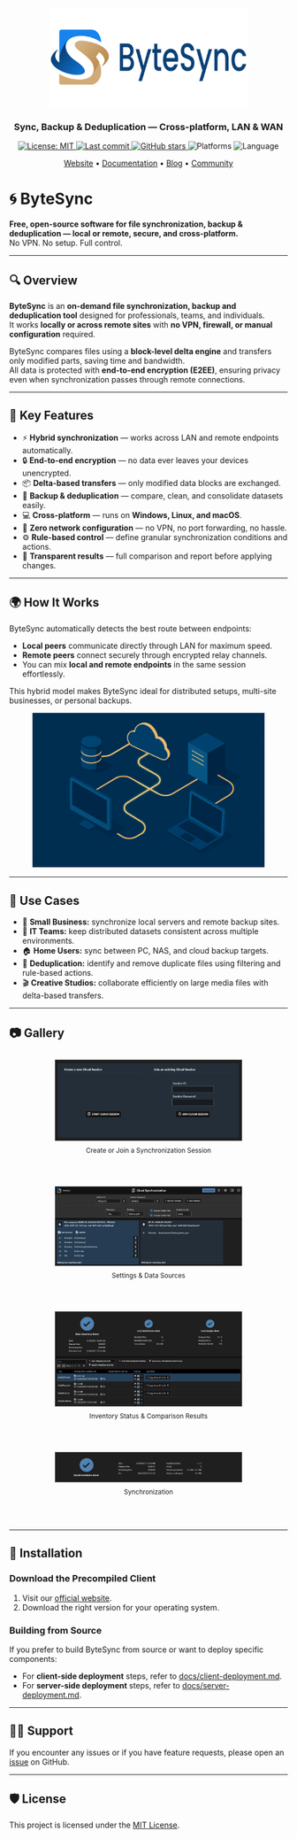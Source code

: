<div align="center">
  <img src="/assets/logo_bytesync_1280x640.png" width="360" alt="ByteSync Logo" />

<h3>Sync, Backup & Deduplication — Cross-platform, LAN & WAN</h3>

  <p align="center">
    <!-- License -->
    <a href="https://github.com/POW-Software/ByteSync/blob/master/LICENSE">
      <img alt="License: MIT" src="https://img.shields.io/github/license/POW-Software/ByteSync?color=brightgreen" />
    </a>
    <!-- Last commit -->
    <a href="https://github.com/POW-Software/ByteSync/commits/master">
      <img alt="Last commit" src="https://img.shields.io/github/last-commit/POW-Software/ByteSync?color=blue" />
    </a>
    <!-- GitHub stars -->
    <a href="https://github.com/POW-Software/ByteSync/stargazers">
      <img alt="GitHub stars" src="https://img.shields.io/github/stars/POW-Software/ByteSync?color=gold" />
    </a>
    <!-- Platform -->
    <img alt="Platforms" src="https://img.shields.io/badge/platforms-Windows%20%7C%20macOS%20%7C%20Linux-blueviolet" />
    <!-- Language -->
    <img alt="Language" src="https://img.shields.io/badge/language-C%23-blue" />
  </p>

  <p align="center">
    <a href="https://www.bytesyncapp.com/">Website</a> •
    <a href="https://www.bytesyncapp.com/documentation">Documentation</a> •
    <a href="https://www.bytesyncapp.com/blog">Blog</a> •
    <a href="https://github.com/POW-Software/ByteSync/discussions">Community</a>
  </p>
</div>

# 🌀 ByteSync

**Free, open-source software for file synchronization, backup & deduplication — local or remote, secure, and cross-platform.**  
No VPN. No setup. Full control.

---

## 🔍 Overview

**ByteSync** is an **on-demand file synchronization, backup and deduplication tool** designed for professionals, teams, and individuals.  
It works **locally or across remote sites** with **no VPN, firewall, or manual configuration** required.

ByteSync compares files using a **block-level delta engine** and transfers only modified parts, saving time and bandwidth.  
All data is protected with **end-to-end encryption (E2EE)**, ensuring privacy even when synchronization passes through remote connections.

---

## 🧠 Key Features

- ⚡ **Hybrid synchronization** — works across LAN and remote endpoints automatically.
- 🔒 **End-to-end encryption** — no data ever leaves your devices unencrypted.
- 📦 **Delta-based transfers** — only modified data blocks are exchanged.
- 🧩 **Backup & deduplication** — compare, clean, and consolidate datasets easily.
- 💻 **Cross-platform** — runs on **Windows, Linux, and macOS**.
- 🚫 **Zero network configuration** — no VPN, no port forwarding, no hassle.
- ⚙️ **Rule-based control** — define granular synchronization conditions and actions.
- 🧾 **Transparent results** — full comparison and report before applying changes.

---

## 🌍 How It Works

ByteSync automatically detects the best route between endpoints:

- **Local peers** communicate directly through LAN for maximum speed.
- **Remote peers** connect securely through encrypted relay channels.
- You can mix **local and remote endpoints** in the same session effortlessly.

This hybrid model makes ByteSync ideal for distributed setups, multi-site businesses, or personal backups.

<div align="center">
    <img src="/assets/gallery/2025-10-local-and-remote-sync.png" width="420" alt="ByteSync Logo" />
</div>

---

## 🧰 Use Cases

- 🏢 **Small Business:** synchronize local servers and remote backup sites.
- 💾 **IT Teams:** keep distributed datasets consistent across multiple environments.
- 🏠 **Home Users:** sync between PC, NAS, and cloud backup targets.
- 🧹 **Deduplication:** identify and remove duplicate files using filtering and rule-based actions.
- 🎬 **Creative Studios:** collaborate efficiently on large media files with delta-based transfers.

---

## 📷 Gallery

<div align="center" style="display: flex; flex-wrap: wrap; justify-content: center;">
  <div style="flex: 1 0 400px; text-align: center; margin: 10px 10px 30px 10px;">
    <img src="assets/gallery/2025-02-create-or-join-session.png" style="width: 70%; border: 1px solid #ccc;" alt="Create or Join a Synchronization Session"/><br>
    <sub>Create or Join a Synchronization Session</sub>
    <br><br>
  </div>
  <div style="flex: 1 0 400px; text-align: center; margin: 10px 10px 30px 10px;">
    <img src="assets/gallery/2025-02-settings-and-data-sources.png" style="width: 70%; border: 1px solid #ccc;" alt="Settings & Data Sources"/><br>
    <sub>Settings & Data Sources</sub>
    <br><br>
  </div>
  <div style="flex: 1 0 400px; text-align: center; margin: 10px 10px 30px 10px;">
    <img src="assets/gallery/2025-02-inventory-status-and-comparison-results.png" style="width: 70%; border: 1px solid #ccc;" alt="Inventory Status & Comparison Results"/><br>
    <sub>Inventory Status & Comparison Results</sub>
    <br><br>
  </div>
  <div style="flex: 1 0 400px; text-align: center; margin: 10px 10px 30px 10px;">
    <img src="assets/gallery/2025-02-synchronization-status.png" style="width: 70%; border: 1px solid #ccc;" alt="Synchronization Status"/><br>
    <sub>Synchronization</sub>
    <br><br>
  </div>
</div>

---

## 🧩 Installation

### Download the Precompiled Client 
1. Visit our [official website](https://www.bytesyncapp.com#download).
2. Download the right version for your operating system.

### Building from Source
If you prefer to build ByteSync from source or want to deploy specific components:

- For **client-side deployment** steps, refer to [docs/client-deployment.md](docs/client-deployment.md).
- For **server-side deployment** steps, refer to [docs/server-deployment.md](docs/server-deployment.md).

---

## 🧑‍💻 Support
If you encounter any issues or if you have feature requests, please open an [issue](https://github.com/POW-Software/ByteSync/issues) on GitHub.

---

## 🛡️ License
This project is licensed under the [MIT License](https://github.com/POW-Software/ByteSync/blob/master/LICENSE).